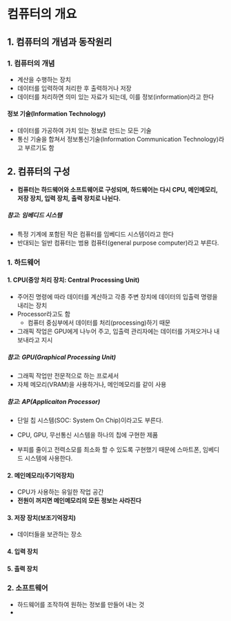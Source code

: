 # 컴퓨터의 개요

## 1. 컴퓨터의 개념과 동작원리

### 1. 컴퓨터의 개념

- 계산을 수행하는 장치
- 데이터를 입력하여 처리한 후 출력하거나 저장
- 데이터를 처리하면 의미 있는 자료가 되는데, 이를 정보(information)라고 한다

#### 정보 기술(Information Technology)

- 데이터를 가공하여 가치 있는 정보로 만드는 모든 기술
- 통신 기술을 합쳐서 정보통신기술(Information Communication Technology)라고 부르기도 함



## 2. 컴퓨터의 구성

- **컴퓨터는 하드웨어와 소프트웨어로 구성되며, 하드웨어는 다시 CPU, 메인메모리, 저장 장치, 입력 장치, 출력 장치로 나뉜다.**

##### 참고: 임베디드 시스템

- 특정 기계에 포함된 작은 컴퓨터를 임베디드 시스템이라고 한다
- 반대되는 일반 컴퓨터는 범용 컴퓨터(general purpose computer)라고 부른다.



### 1. 하드웨어

#### 1. CPU(중앙 처리 장치: Central Processing Unit)
   - 주어진 명령에 따라 데이터를 계산하고 각종 주변 장치에 데이터의 입출력 명령을 내리는 장치
   - Processor라고도 함
     - 컴퓨터 중심부에서 데이터를 처리(processing)하기 때문
   - 그래픽 작업은 GPU에게 나누어 주고, 입출력 관리자에는 데이터를 가져오거나 내보내라고 지시

##### 참고: GPU(Graphical Processing Unit)

- 그래픽 작업만 전문적으로 하는 프로세서
- 자체 메모리(VRAM)을 사용하거나, 메인메모리를 같이 사용

##### 참고: AP(Applicaiton Processor)

- 단일 칩 시스템(SOC: System On Chip)이라고도 부른다.

- CPU, GPU, 무선통신 시스템을 하나의 칩에 구현한 제품
- 부피를 줄이고 전력소모를 최소화 할 수 있도록 구현했기 때문에 스마트폰, 임베디드 시스템에 사용한다.



#### 2. 메인메모리(주기억장치)

- CPU가 사용하는 유일한 작업 공간
- **전원이 꺼지면 메인메모리의 모든 정보는 사라진다**

#### 3. 저장 장치(보조기억장치)

- 데이터들을 보관하는 장소

#### 4. 입력 장치
#### 5. 출력 장치



### 2. 소프트웨어

- 하드웨어를 조작하여 원하는 정보를 만들어 내는 것
- 